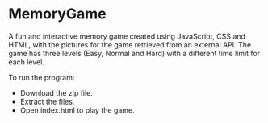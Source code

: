# MemoryGame
A fun and interactive memory game created using JavaScript, CSS and HTML, with the pictures for the game retrieved from an external API. The game has three levels (Easy, Normal and Hard) with a different time limit for each level.

To run the program:
- Download the zip file.
- Extract the files.
- Open index.html to play the game.
